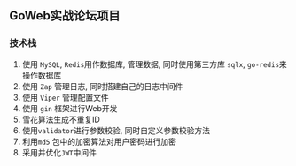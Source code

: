 ## GoWeb实战论坛项目
### 技术栈
1. 使用 `MySQL`, `Redis`用作数据库, 管理数据, 同时使用第三方库 `sqlx`, `go-redis`来操作数据库
2. 使用 `Zap` 管理日志, 同时搭建自己的日志中间件
3. 使用 `Viper` 管理配置文件
4. 使用 `gin` 框架进行Web开发
5. 雪花算法生成不重复ID
6. 使用`validator`进行参数校验, 同时自定义参数校验方法
7. 利用`md5` 包中的加密算法对用户密码进行加密
8. 采用并优化`JWT`中间件